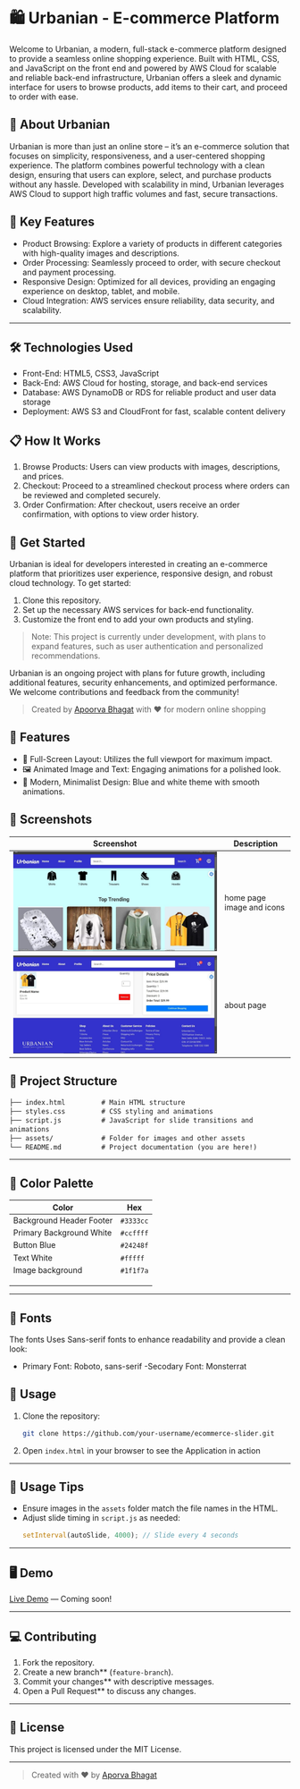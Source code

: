 # 🛍️ Urbanian - E-commerce Platform

Welcome to Urbanian, a modern, full-stack e-commerce platform designed to provide a seamless online shopping experience. Built with HTML, CSS, and JavaScript on the front end and powered by AWS Cloud for scalable and reliable back-end infrastructure, Urbanian offers a sleek and dynamic interface for users to browse products, add items to their cart, and proceed to order with ease.

## 🎉 About Urbanian

Urbanian is more than just an online store – it’s an e-commerce solution that focuses on simplicity, responsiveness, and a user-centered shopping experience. The platform combines powerful technology with a clean design, ensuring that users can explore, select, and purchase products without any hassle. Developed with scalability in mind, Urbanian leverages AWS Cloud to support high traffic volumes and fast, secure transactions.

## 🔑 Key Features

- Product Browsing: Explore a variety of products in different categories with high-quality images and descriptions.
- Order Processing: Seamlessly proceed to order, with secure checkout and payment processing.
- Responsive Design: Optimized for all devices, providing an engaging experience on desktop, tablet, and mobile.
- Cloud Integration: AWS services ensure reliability, data security, and scalability.

---

## 🛠️ Technologies Used

- Front-End: HTML5, CSS3, JavaScript
- Back-End: AWS Cloud for hosting, storage, and back-end services
- Database: AWS DynamoDB or RDS for reliable product and user data storage
- Deployment: AWS S3 and CloudFront for fast, scalable content delivery

## 📋 How It Works

1. Browse Products: Users can view products with images, descriptions, and prices.
2. Checkout: Proceed to a streamlined checkout process where orders can be reviewed and completed securely.
3. Order Confirmation: After checkout, users receive an order confirmation, with options to view order history.

## 🚀 Get Started

Urbanian is ideal for developers interested in creating an e-commerce platform that prioritizes user experience, responsive design, and robust cloud technology. To get started:

1. Clone this repository.
2. Set up the necessary AWS services for back-end functionality.
3. Customize the front end to add your own products and styling.

> Note: This project is currently under development, with plans to expand features, such as user authentication and personalized recommendations.

Urbanian is an ongoing project with plans for future growth, including additional features, security enhancements, and optimized performance. We welcome contributions and feedback from the community!

> Created by [Apoorva Bhagat](https://github.com/your-username) with ❤️ for modern online shopping

## 🚀 Features

- 🎨 Full-Screen Layout: Utilizes the full viewport for maximum impact.
- 🖼️ Animated Image and Text: Engaging animations for a polished look.
- 🎯 Modern, Minimalist Design: Blue and white theme with smooth animations.

## 📸 Screenshots

| Screenshot | Description |
|------------|-------------|
| ![Slide 1](/client-side/Assets/screenshots/home.jpg) | home page image and icons |
| ![Slide 2](/client-side/Assets/screenshots/cart%20.jpg) | about page |


## 📂 Project Structure

```
├── index.html         # Main HTML structure
├── styles.css         # CSS styling and animations
├── script.js          # JavaScript for slide transitions and animations
├── assets/            # Folder for images and other assets
└── README.md          # Project documentation (you are here!)
```

---

## 🌈 Color Palette

| Color                          | Hex        |
|--------------------------------|------------|
| Background Header Footer       | `#3333cc`  |
| Primary Background White       | `#ccffff`  |
| Button Blue                    | `#24248f`  |
| Text White                     | `#fffff`   |
| Image background               | `#1f1f7a`  |
|                                |            |
|                                |            |  
|                                |            |

---

## 🎨 Fonts

The fonts Uses Sans-serif fonts to enhance readability and provide a clean look:
- Primary Font: Roboto, sans-serif
-Secodary Font: Monsterrat

## 📖 Usage

1. Clone the repository:
   ```bash
   git clone https://github.com/your-username/ecommerce-slider.git
   ```

2. Open `index.html` in your browser to see the Application in action

---

## 🎯 Usage Tips

- Ensure images in the `assets` folder match the file names in the HTML.
- Adjust slide timing in `script.js` as needed:
   ```javascript
   setInterval(autoSlide, 4000); // Slide every 4 seconds
   ```

---

## 🖥️ Demo

[Live Demo](#) — Coming soon!

---

## 💻 Contributing

1. Fork the repository.
2. Create a new branch** (`feature-branch`).
3. Commit your changes** with descriptive messages.
4. Open a Pull Request** to discuss any changes.

---

## 📄 License

This project is licensed under the MIT License.

---

> Created with ❤️ by [Aporva Bhagat](https://github.com/your-username)

